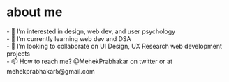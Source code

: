 <h1><b>about me</b></h1>

<p class="font-size: medium"
- 👋 Hi, I’m @mehek-prabhakar<br>
- 👀 I’m interested in design, web dev, and user psychology<br>
- 🌱 I’m currently learning web dev and DSA<br>
- 💞️ I’m looking to collaborate on UI Design, UX Research web development projects<br>
- 📫 How to reach me? @MehekPrabhakar on twitter or at mehekprabhakar5@gmail.com<br>
</p>
<!---
mehek-prabhakar/mehek-prabhakar is a ✨ special ✨ repository because its `README.md` (this file) appears on your GitHub profile.
You can click the Preview link to take a look at your changes.
--->
